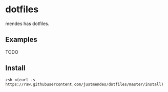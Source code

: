# dotfiles

mendes has dotfiles.

## Examples

TODO

## Install

`zsh <(curl -s https://raw.githubusercontent.com/justmendes/dotfiles/master/install)`

